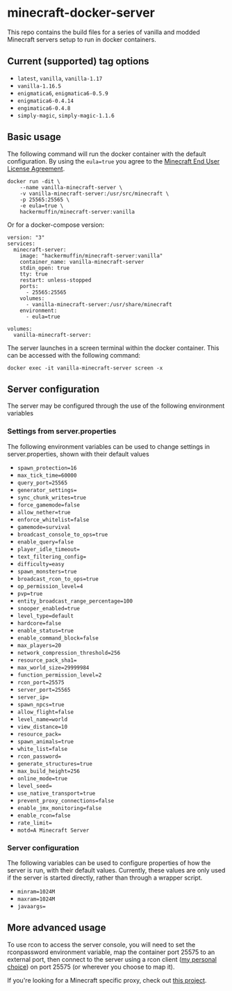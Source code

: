 # minecraft-docker-server

This repo contains the build files for a series of vanilla and modded Minecraft servers setup to run in docker containers.

## Current (supported) tag options
- `latest`, `vanilla`, `vanilla-1.17`
- `vanilla-1.16.5`
- `enigmatica6`, `enigmatica6-0.5.9` 
- `enigmatica6-0.4.14`
- `engimatica6-0.4.8`
- `simply-magic`, `simply-magic-1.1.6`

## Basic usage

The following command will run the docker container with the default configuration. By using the `eula=true` you agree to the [Minecraft End User License Agreement](https://www.minecraft.net/en-us/eula). 

``` console
docker run -dit \
    --name vanilla-minecraft-server \
    -v vanilla-minecraft-server:/usr/src/minecraft \
    -p 25565:25565 \
    -e eula=true \
    hackermuffin/minecraft-server:vanilla
```

Or for a docker-compose version:

``` console
version: "3"
services:
  minecraft-server:
    image: "hackermuffin/minecraft-server:vanilla"
    container_name: vanilla-minecraft-server
    stdin_open: true
    tty: true
    restart: unless-stopped
    ports:
      - 25565:25565
    volumes:
      - vanilla-minecraft-server:/usr/share/minecraft
    environment:
      - eula=true

volumes:
  vanilla-minecraft-server:
```

The server launches in a screen terminal within the docker container. This can be accessed with the following command:
``` console
docker exec -it vanilla-minecraft-server screen -x
```

## Server configuration
The server may be configured through the use of the following environment variables
### Settings from server.properties
The following environment variables can be used to change settings in server.properties, shown with their default values
- `spawn_protection=16`
- `max_tick_time=60000`
- `query_port=25565`
- `generator_settings=`
- `sync_chunk_writes=true`
- `force_gamemode=false`
- `allow_nether=true`
- `enforce_whitelist=false`
- `gamemode=survival`
- `broadcast_console_to_ops=true`
- `enable_query=false`
- `player_idle_timeout=`
- `text_filtering_config=`
- `difficulty=easy`
- `spawn_monsters=true`
- `broadcast_rcon_to_ops=true`
- `op_permission_level=4`
- `pvp=true`
- `entity_broadcast_range_percentage=100`
- `snooper_enabled=true`
- `level_type=default`
- `hardcore=false`
- `enable_status=true`
- `enable_command_block=false`
- `max_players=20`
- `network_compression_threshold=256`
- `resource_pack_sha1=`
- `max_world_size=29999984`
- `function_permission_level=2`
- `rcon_port=25575`
- `server_port=25565`
- `server_ip=`
- `spawn_npcs=true`
- `allow_flight=false`
- `level_name=world`
- `view_distance=10`
- `resource_pack=`
- `spawn_animals=true`
- `white_list=false`
- `rcon_password=`
- `generate_structures=true`
- `max_build_height=256`
- `online_mode=true`
- `level_seed=`
- `use_native_transport=true`
- `prevent_proxy_connections=false`
- `enable_jmx_monitoring=false`
- `enable_rcon=false`
- `rate_limit=`
- `motd=A Minecraft Server`
### Server configuration
The following variables can be used to configure properties of how the server is run, with their default values. Currently, these values are only used if the server is started directly, rather than through a wrapper script.

- `minram=1024M`
- `maxram=1024M`
- `javaargs=`

## More advanced usage

To use rcon to access the server console, you will need to set the rconpassword environment variable, map the container port 25575 to an external port, then connect to the server using a rcon client ([my personal choice](https://github.com/Tiiffi/mcrcon)) on port 25575 (or wherever you choose to map it).


If you're looking for a Minecraft specific proxy, check out [this project](https://github.com/janispritzkau/minecraft-reverse-proxy).
